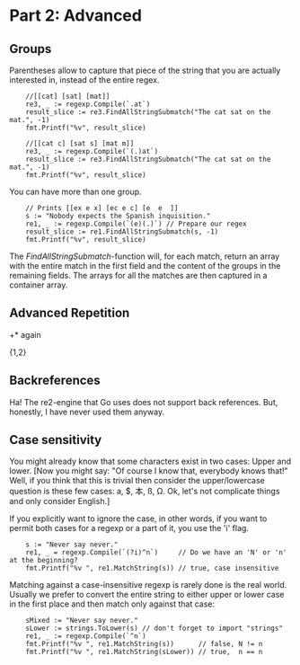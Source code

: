 # Part 2: Advanced #

## Groups ##

Parentheses allow to capture that piece of the string that you are actually interested in, instead of the entire regex.

		//[[cat] [sat] [mat]]
		re3, _ := regexp.Compile(`.at`)
		result_slice := re3.FindAllStringSubmatch("The cat sat on the mat.", -1)
		fmt.Printf("%v", result_slice)

		//[[cat c] [sat s] [mat m]]
		re3, _ := regexp.Compile(`(.)at`)
		result_slice := re3.FindAllStringSubmatch("The cat sat on the mat.", -1)
		fmt.Printf("%v", result_slice)

You can have more than one group.

		// Prints [[ex e x] [ec e c] [e  e  ]]
		s := "Nobody expects the Spanish inquisition."
		re1, _ := regexp.Compile(`(e)(.)`) // Prepare our regex
		result_slice := re1.FindAllStringSubmatch(s, -1)
		fmt.Printf("%v", result_slice)

The *FindAllStringSubmatch*-function will, for each match, return an array with the entire match in the first field and the content of the groups in the remaining fields. The arrays for all the matches are then captured in a container array.


## Advanced Repetition ##

+* again 

{1,2}

## Backreferences ##
Ha! The re2-engine that Go uses does not support back references. But, honestly, I have never used them anyway.

## Case sensitivity ##

You might already know that some characters exist in two cases: Upper and lower. [Now you might say: "Of course I know that, everybody knows that!" Well, if you think that this is trivial then consider the upper/lowercase question is these few cases: a, $, 本, ß, Ω. Ok, let's not complicate things and only consider English.]

If you explicitly want to ignore the case, in other words, if you want to permit both cases for a regexp or a part of it, you use the 'i' flag.

		s := "Never say never."
		re1, _ = regexp.Compile(`(?i)^n`)     // Do we have an 'N' or 'n' at the beginning?
		fmt.Printf("%v ", re1.MatchString(s)) // true, case insensitive

Matching against a case-insensitive regexp is rarely done is the real world. Usually we prefer to convert the entire string to either upper or lower case in the first place and then match only against that case:

		sMixed := "Never say never."
		sLower := strings.ToLower(s) // don't forget to import "strings"
		re1, _ := regexp.Compile(`^n`)
		fmt.Printf("%v ", re1.MatchString(s))      // false, N != n
		fmt.Printf("%v ", re1.MatchString(sLower)) // true,  n == n
